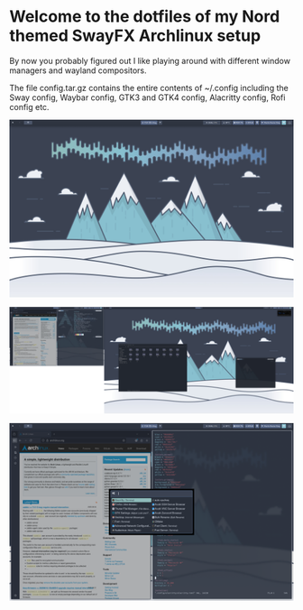 # Welcome to the dotfiles of my Nord themed SwayFX Archlinux setup
By now you probably figured out I like playing around with different window managers and wayland compositors.  

The file config.tar.gz contains the entire contents of ~/.config including the Sway config, Waybar config, GTK3 and GTK4 config, Alacritty config, Rofi config etc.

![Clean screenshot](https://github.com/D4rkOnE/SwayFX-Nord-dotfiles-laptop/blob/main/clean.png)

![Busy](https://github.com/D4rkOnE/SwayFX-Nord-dotfiles-laptop/blob/main/busy.png)

![Busy rofi](https://github.com/D4rkOnE/SwayFX-Nord-dotfiles-laptop/blob/main/busy_rofi.png)
